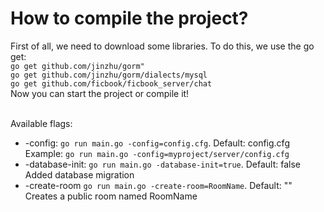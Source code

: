 # How to compile the project?
First of all, we need to download some libraries. To do this, we use the go get:<br>
`go get github.com/jinzhu/gorm"`<br>
`go get github.com/jinzhu/gorm/dialects/mysql`<br>
`go get github.com/ficbook/ficbook_server/chat`<br>
Now you can start the project or compile it!<br><br>

Available flags:
* -config: `go run main.go -config=config.cfg`. Default: config.cfg <br>
Example: `go run main.go -config=myproject/server/config.cfg`
* -database-init: `go run main.go -database-init=true`. Default: false<br>
Added database migration
* -create-room `go run main.go -create-room=RoomName`. Default: ""<br>
Creates a public room named RoomName